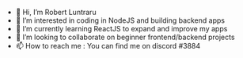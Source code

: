 - 👋 Hi, I’m Robert Luntraru
- 👀 I’m interested in coding in NodeJS and building backend apps
- 🌱 I’m currently learning ReactJS  to expand and improve my apps
- 💞️ I’m looking to collaborate on beginner frontend/backend projects
- 📫 How to reach me : You can find me on discord #3884 

<!---
Mxk01/Mxk01 is a ✨ special ✨ repository because its `README.md` (this file) appears on your GitHub profile.
You can click the Preview link to take a look at your changes.
--->
